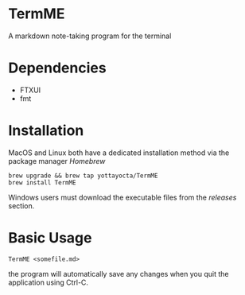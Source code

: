 # TermME

A markdown note-taking program for the terminal

# Dependencies

* FTXUI
* fmt

# Installation

MacOS and Linux both have a dedicated installation method via the package manager _Homebrew_

```
brew upgrade && brew tap yottayocta/TermME
brew install TermME
```

Windows users must download the executable files from the _releases_ section.


# Basic Usage

```
TermME <somefile.md>
```

the program will automatically save any changes when you quit the application using Ctrl-C.
